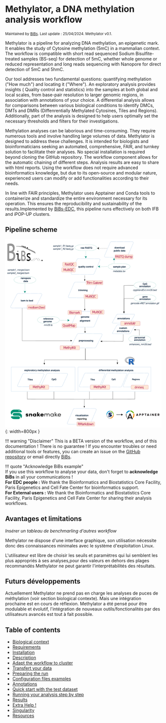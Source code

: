 # Methylator, a DNA methylation analysis workflow

<small>Maintained by [BiBs](mailto:bibsATparisepigenetics.com). Last update : 25/04/2024. Methylator v0.1. </small>  

Methylator is a pipeline for analyzing DNA methylation, an epigenetic mark. It enables the study of Cytosine methylation (5mC) in a mammalian context. The workflow is compatible with short read sequenced Sodium Bisulfite-treated samples (BS-seq) for detection of 5mC, whether whole genome or reduced representation and long reads sequencing with Nanopore for direct detection of 5mC and 5hmC.    

Our tool addresses two fundamental questions: quantifying methylation ("How much") and locating it ("Where"). An exploratory analysis provides insights ( Quality control and statistics) into the samples at both global and local scales, from base-pair resolution to larger genomic regions, in association with annotations of your choice. A differential analysis allows for comparisons between various biological conditions to identify DMCs, DMTs and DMRs (Diffenrentially Methylated Cytosines, Tiles and Regions). Additionally, part of the analysis is designed to help users optimally set the necessary thresholds and filters for their investigations.    

Methylation analyses can be laborious and time-consuming. They require numerous tools and involve handling large volumes of data. Methylator is designed to address these challenges. It is intended for biologists and bioinformaticians seeking an automated, comprehensive, FAIR, and turnkey solution to facilitate their analyses. No special installation is required beyond cloning the GitHub repository. The workflow component allows for the automatic chaining of different steps. Analysis results are easy to share with html reports. Using the workflow does not require advanced bioinformatics knowledge, but due to its open-source and modular nature, experienced users can modify or add functionalities according to their needs.    

In line with FAIR principles, Methylator uses Apptainer and Conda tools to containerize and standardize the entire environment necessary for its operation. This ensures the reproducibility and sustainability of the results.Implemented by [BiBs-EDC](https://parisepigenetics.github.io/bibs/), this pipeline runs effectively on both IFB and iPOP-UP clusters.

## Pipeline scheme 
![Methylator Schema](img/methylator_sheme_2.png){: width=800px }

!!! warning "Disclaimer" 
    This is a BETA version of the workflow, and of this documentation !     There is no guarantee ! If you encounter troubles or need additional tools or features, you can create an issue on the [GitHub repository](https://github.com/parisepigenetics/WGBSflow/issues) or email directly [BiBs](mailto:bibsATparisepigenetics.com).

!!! quote "Acknowledge BiBs example"   
    If you use this workflow to analyse your data, don't forget to **acknowledge BiBs** in all your communications !    
    **For EDC people :** We thank the Bioinformatics and Biostatistics Core Facility, Paris Epigenetics and Cell Fate Center for bioinformatics support.   
    **For External users :** We thank the Bioinformatics and Biostatistics Core Facility, Paris Epigenetics and Cell Fate Center for sharing their analysis workflows.



## Avantages et limitations

*Insérer un tableau de benchmarling d'autres workflow*

Methylator ne dispose d'une interface graphique, son utilisation nécessite donc des connaissances minimales avec le système d'exploitation Linux. 

L'utilisateur est libre de choisir les seuils et paramètres qui lui semblent les plus appropriés à ses analyses,pour des valeurs en dehors des plages recommandés Methylator ne peut garantir l'interprétabilités des résultats. 


## Futurs développements    

Actuellement Methylator ne prend pas en charge les analyses de puces de méthylation (voir section biological contexte). Mais une intégration prochaine est en cours de réflexion. Methylator a été pensé pour être modulable et évolutif, l'intégration de nouveaux outils/fonctionalités par des utilisateurs avancés est tout à fait possible. 


## Table of contents    
- [Biological context](biological_context.md)
- [Requirements](before_start.md)
- [Installation](installation.md)
- [Description](description.md)
- [Adapt the workflow to cluster](adapt_cluster.md)
- [Transfert your data](transfert_data.md)
- [Preparing the run](preparing_run.md) 
- [Configuration files examples](configuration_file_example.md)
- [Annotations](annotations.md)
- [Quick start with the test dataset](quick_start.md)
- [Running your analysis step by step](running.md)
- [Results](results.md)
- [Extra Help !](extra_help.md)
- [Singularity](singularity_image.md)
- [Resources](resources.md)












